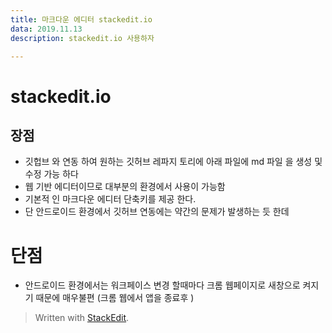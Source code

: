 ```yaml
---
title: 마크다운 에디터 stackedit.io
data: 2019.11.13
description: stackedit.io 사용하자

---
```

# stackedit.io
 
 ## 장점 

 - 깃헙브 와 연동 하여 원하는 깃허브 레파지 토리에 아래 파일에  md 파일 을 생성 및 수정 가능 하다 
 - 웹 기반 에디터이므로 대부분의 환경에서 사용이 가능함
 -  기본적 인 마크다운 에디터 단축키를 제공 한다.
 -  단 안드로이드 환경에서 깃허브 연동에는 약간의 문제가 발생하는 듯 한데
# 단점
- 안드로이드 환경에서는 워크페이스 변경 할때마다 크롬 웹페이지로 새창으로 켜지기 때문에 매우불편 (크롬 웹에서 앱을 종료후 ) 


> Written with [StackEdit](https://stackedit.io/).
<!--stackedit_data:
eyJoaXN0b3J5IjpbLTEzNTM1NzY2MjAsLTEwMDg1MzE0MjZdfQ
==
-->